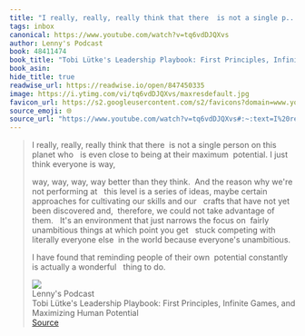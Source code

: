 ```yaml
---
title: "I really, really, really think that there  is not a single p..."
tags: inbox
canonical: https://www.youtube.com/watch?v=tq6vdDJQXvs
author: Lenny's Podcast
book: 48411474
book_title: "Tobi Lütke's Leadership Playbook: First Principles, Infinite Games, and Maximizing Human Potential"
book_asin: 
hide_title: true
readwise_url: https://readwise.io/open/847450335
image: https://i.ytimg.com/vi/tq6vdDJQXvs/maxresdefault.jpg
favicon_url: https://s2.googleusercontent.com/s2/favicons?domain=www.youtube.com
source_emoji: 🌐
source_url: "https://www.youtube.com/watch?v=tq6vdDJQXvs#:~:text=I%20really%2C%20really%2C,thing%20to%20do."
---
```


> I really, really, really think that there  is not a single person on this planet who   is even close to being at their maximum  potential. I just think everyone is way,  
> 
> way, way, way, way better than they think.  And the reason why we're not performing at   this level is a series of ideas, maybe certain  approaches for cultivating our skills and our   crafts that have not yet been discovered and,  therefore, we could not take advantage of them.   It's an environment that just narrows the focus on  fairly unambitious things at which point you get   stuck competing with literally everyone else  in the world because everyone's unambitious. 
> 
> I have found that reminding people of their own  potential constantly is actually a wonderful   thing to do.
> <div class="quoteback-footer"><div class="quoteback-avatar"><img class="mini-favicon" src="https://s2.googleusercontent.com/s2/favicons?domain=www.youtube.com"></div><div class="quoteback-metadata"><div class="metadata-inner"><span style="display:none">FROM:</span><div aria-label="Lenny's Podcast" class="quoteback-author"> Lenny's Podcast</div><div aria-label="Tobi Lütke's Leadership Playbook: First Principles, Infinite Games, and Maximizing Human Potential" class="quoteback-title"> Tobi Lütke's Leadership Playbook: First Principles, Infinite Games, and Maximizing Human Potential</div></div></div><div class="quoteback-backlink"><a target="_blank" aria-label="go to the full text of this quotation" rel="noopener" href="https://www.youtube.com/watch?v=tq6vdDJQXvs#:~:text=I%20really%2C%20really%2C,thing%20to%20do." class="quoteback-arrow"> Source</a></div></div>